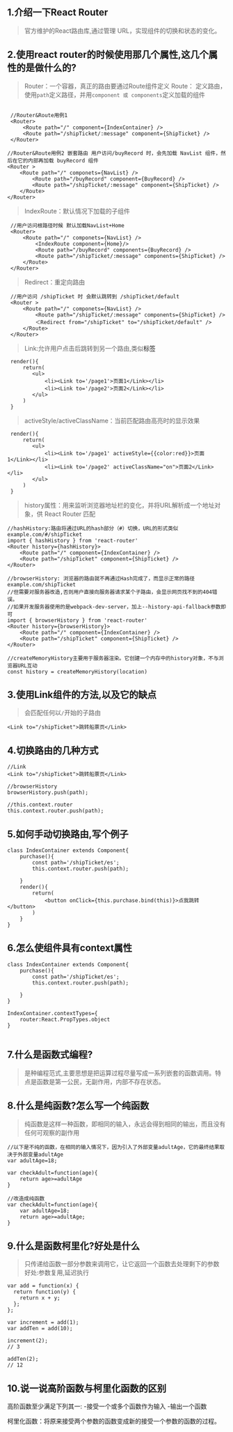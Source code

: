## 1.介绍一下React Router
>官方维护的React路由库,通过管理 URL，实现组件的切换和状态的变化。

## 2.使用react router的时候使用那几个属性,这几个属性的是做什么的?
 >Router：一个容器，真正的路由要通过Route组件定义
 >Route： 定义路由，使用`path`定义路径，并用`component 或 components`定义加载的组件

```

 //Router&Route用例1
 <Router>
     <Route path="/" component={IndexContainer} />
     <Route path="/shipTicket/:message" component={ShipTicket} />
 </Router>

//Router&Route用例2 嵌套路由 用户访问/buyRecord 时，会先加载 NavList 组件，然后在它的内部再加载 buyRecord 组件
<Router >
    <Route path="/" componets={NavList} />
        <Route path="/buyRecord" component={BuyRecord} />
        <Route path="/shipTicket/:message" component={ShipTicket} />
    </Route>
</Router>

```

 >IndexRoute：默认情况下加载的子组件

```
 //用户访问根路径时候 默认加载NavList+Home
 <Router>
     <Route path="/" componets={NavList} />
         <IndexRoute component={Home}/>
         <Route path="/buyRecord" components={BuyRecord} />
         <Route path="/shipTicket/:message" components={ShipTicket} />
     </Route>
 </Router>
```

 >Redirect：重定向路由

```
 //用户访问 /shipTicket 时 会默认跳转到 /shipTicket/default
 <Router >
     <Route path="/" componets={NavList} />
         <Route path="/shipTicket/:message" components={ShipTicket} />
         ＜Redirect from="/shipTicket" to="/shipTicket/default" />
     </Route>
 </Router>
```

 >Link:允许用户点击后跳转到另一个路由,类似<a>标签

```
 render(){
     return(
        <ul>
            <li><Link to='/page1'>页面1</Link></li>
            <li><Link to='/page2'>页面2</Link></li>
        </ul>    
     )
 }

```

 >activeStyle/activeClassName：当前匹配路由高亮时的显示效果

```
 render(){
     return(
        <ul>
            <li><Link to='/page1' activeStyle={{color:red}}>页面1</Link></li>
            <li><Link to='/page2' activeClassName="on">页面2</Link></li>
        </ul>    
     )
 }

```


>history属性：用来监听浏览器地址栏的变化，并将URL解析成一个地址对象，供 React Router 匹配

```
//hashHistory:路由将通过URL的hash部分（#）切换，URL的形式类似example.com/#/shipTicket
import { hashHistory } from 'react-router'
<Router history={hashHistory}>
    <Route path="/" component={IndexContainer} />
    <Route path="/shipTicket" component={ShipTicket} />
</Router>

//browserHistory: 浏览器的路由就不再通过Hash完成了，而显示正常的路径example.com/shipTicket
//但需要对服务器改造,否则用户直接向服务器请求某个子路由，会显示网页找不到的404错误。
//如果开发服务器使用的是webpack-dev-server，加上--history-api-fallback参数即可
import { browserHistory } from 'react-router'
<Router history={browserHistory}>
    <Route path="/" component={IndexContainer} />
    <Route path="/shipTicket" component={ShipTicket} />
</Router>

//createMemoryHistory主要用于服务器渲染。它创建一个内存中的history对象，不与浏览器URL互动
const history = createMemoryHistory(location)

```

## 3.使用Link组件的方法,以及它的缺点

>会匹配任何以`/`开始的子路由

```
<Link to="/shipTicket">跳转船票页</Link>
```

## 4.切换路由的几种方式

```
//Link
<Link to="/shipTicket">跳转船票页</Link>

//browserHistory
browserHistory.push(path);

//this.context.router
this.context.router.push(path);
```

## 5.如何手动切换路由,写个例子

```
class IndexContainer extends Component{
    purchase(){
        const path='/shipTicket/es';
        this.context.router.push(path);

    }
    render(){
        return(
            <button onClick={this.purchase.bind(this)}>点我跳转</button>
        )
    }
}
```

## 6.怎么使组件具有context属性

```
class IndexContainer extends Component{
    purchase(){
        const path='/shipTicket/es';
        this.context.router.push(path);

    }
}

IndexContainer.contextTypes={
    router:React.PropTypes.object
}


```

## 7.什么是函数式编程?
>是种编程范式,主要思想是把运算过程尽量写成一系列嵌套的函数调用。特点是函数是第一公民，无副作用，内部不存在状态。

## 8.什么是纯函数?怎么写一个纯函数
>纯函数是这样一种函数，即相同的输入，永远会得到相同的输出，而且没有任何可观察的副作用
```
//以下是不纯的函数，在相同的输入情况下，因为引入了外部变量adultAge，它的最终结果取决于外部变量adultAge
var adultAge=18;

var checkAdult=function(age){
    return age>=adultAge
}

//改造成纯函数
var checkAdult=function(age){
    var adultAge=18;
    return age>=adultAge;
}

```

## 9.什么是函数柯里化?好处是什么
>只传递给函数一部分参数来调用它，让它返回一个函数去处理剩下的参数
>好处:参数复用,延迟执行

```
var add = function(x) {
  return function(y) {
    return x + y;
  };
};

var increment = add(1);
var addTen = add(10);

increment(2);
// 3

addTen(2);
// 12
```

## 10.说一说高阶函数与柯里化函数的区别
高阶函数至少满足下列其一:
-接受一个或多个函数作为输入
-输出一个函数

柯里化函数：将原来接受两个参数的函数变成新的接受一个参数的函数的过程。
